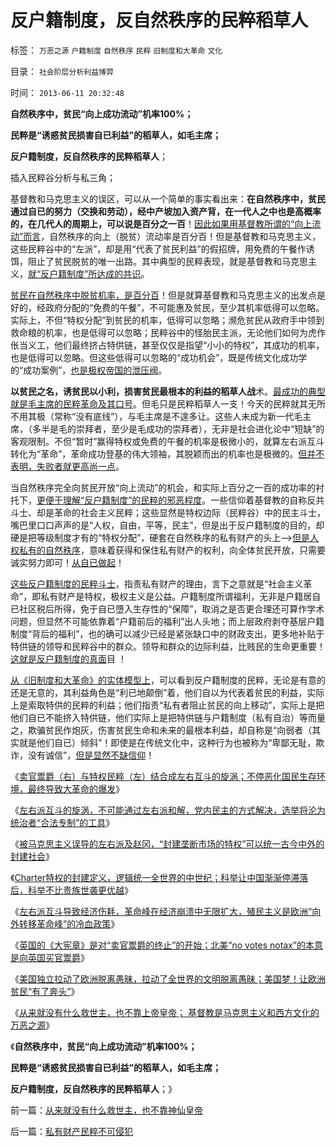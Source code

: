# 反户籍制度，反自然秩序的民粹稻草人

标签： `万恶之源` `户籍制度` `自然秩序` `民粹` `旧制度和大革命` `文化` 

目录： `社会阶层分析利益博羿`

时间： `2013-06-11 20:32:48`

**自然秩序中，贫民“向上成功流动”机率100%；**

**民粹是“诱惑贫民损害自已利益”的稻草人，如毛主席；**

**反户籍制度，反自然秩序的民粹稻草人**；

插入民粹谷分析与私三角；

[](http://photo.blog.sina.com.cn/showpic.html#blogid=5563a64d0102ebp9&url=http://s15.sinaimg.cn/orignal/5563a64dgdee01c4d650e)

基督教和马克思主义的误区，可以从一个简单的事实看出来：**在自然秩序中，贫民通过自已的努力（交换和劳动），经中产坡加入资产背，在一代人之中也是高概率的，在几代人的周期上，可以说是百分之一百**！[因此如果用基督教所谓的“向上流动”而言](../../../2013/6/7/茅于轼悖误,英国传统基督教狗屎大餐的梦工场.md)，自然秩序的向上（脱贫）流动率是百分百！但是基督教和马克思主义，这些民粹谷中的“左派”，却是用“代表了贫民利益”的假招牌，用免费的午餐作诱饵，阻止了贫民脱贫的唯一出路。其中典型的民粹表现，就是基督教和马克思主义，[就“反户籍制度”所达成的共识](../../../2013/2/6/契约必定排外，不排外不成为契约.md)。

[贫民在自然秩序中脱贫机率，是百分百](../../../2013/6/10/美国独立的美国梦，拉动欧洲脱离愚昧，拉动世界脱离原始.md)！但是就算基督教和马克思主义的出发点是好的，经政府分配的“免费的午餐”，不可能惠及贫民，至少其机率低得可以忽略。实际上，不但“特权分配”到贫民的机率，低得可以忽略；濒危贫民从政府手中领到救命粮的机率，也是低得可以忽略；民粹谷中的怪胎民主派，无论他们如何为虎作伥当义工，他们最终挤占特供链，甚至仅仅是指望“小小的特权”，其成功的机率，也是低得可以忽略。但这些低得可以忽略的“成功机会”，既是传统文化成功学的“成功案例”，[也是极权帝国的泄压阀](../../../2009/8/31/专治统制的泄压阀中的农村精英.md)。

**以贫民之名，诱贫民以小利，损害贫民最根本的利益的稻草人战**术。[最成功的典型就是毛主席的民粹革命及其口号](../../../2010/2/21/小农意识是中国农村的灾星.md)。但毛只是民粹稻草人一支！今天的民粹就其无所不用其极（常称“没有底线”），与毛主席是不遑多让。这些人未成为新一代毛主席，（多半是毛的崇拜者，至少是毛成功的崇拜者），无非是社会进化论中“短缺”的客观限制。不但“暂时”赢得特权或免费的午餐的机率是极微小的，就算左右派互斗转化为“革命”，革命成功登基的伟大领袖，其脱颖而出的机率也是极微的。[但并不表明，失败者就更高尚一点](../../../2013/6/4/成者王侯败者寇！道德治国的选拨，监管，革命.md)。

当自然秩序完全向贫民开放“向上流动”的机会，和实际上百分之一百的成功率的衬托下，[更便于理解“反户籍制度”的民粹的邪恶程度](../../../2010/3/5/“反户籍制度”的根源就是小农意识.md)。一些信仰着基督教的自称反共斗士、却是革命的社会主义民粹；这些显然是特权边际（民粹谷）中的民主斗士，嘴巴里口口声声的是“人权，自由，平等，民主”，但是出于反户籍制度的目的，却硬是把等级制度才有的“特权分配”，硬套在自然秩序的私有财产的头上——>[但是人权私有的自然秩序](../../../2013/5/24/自然转型就是自然秩序的“奥林匹克精神”.md)，意味着获得和保住私有财产的权利，向全体贫民开放，只需要诚实努力即可！[从自已做起](../../../2013/5/24/自然转型就是自然秩序的“奥林匹克精神”.md)！

[这些反户籍制度的民粹斗士](../../../2013/1/24/“排外”是褒义词，“不要盲目排外”是利益建议.md)，指责私有财产的理由，言下之意就是“社会主义革命”，即私有财产是特权，极权主义是公益。户籍制度所谓福利，无非是户籍居自已社区税后所得，免于自已墮入生存性的“保障”，取消之是否更合理还可算作学术问题，但显然不可能依靠着“户籍前后的福利”出人头地；而上层政府剥夺基层户籍制度“背后的福利”，也的确可以减少已经是紧张缺口中的财政支出，更多地补贴于特供链的领导和民粹谷中的群众。领导和群众的边际利益，比贱民的生命更重要！[这就是反户籍制度的真面](../../../2012/3/4/为什么户籍制度背后的地方福利是私有财产PrivateRight？.md)目 ！

[从《旧制度和大革命》的实体模型上](../../../2013/6/10/革命峰中的大革命，殖民主义的冷血政策.md)，可以看到反户籍制度的民粹，无论是有意的还是无意的，其利益角色是“利已地颠倒”着，他们自以为代表着贫民的利益，实际上是索取特供的民粹的利益；他们指责“私有者阻止贫民的向上移动”，实际上是把他们自已不能挤入特供链，他们实际上是把特供链与户籍制度（私有自治）等而量之，欺骗贫民作炮灰，伤害贫民生命和未来的最根本利益，却自称是“向弱者（其实就是他们自已）倾斜”！即使是在传统文化中，这种行为也被称为“卑鄙无耻，欺诈，没有诚信”，[但是显然不缺信仰](../../../2013/6/6/民粹革命队伍的血酬是民主进程的纯粹阻力；.md)！

《[卖官鬻爵（右）与特权民粹（左）结合成左右互斗的旋涡；不停恶化国民生存环境，最终导致大革命的爆发](../../../2013/6/8/卖官鬻爵与民粹左右互斗的旋涡，直到大革命，亡天下，复辟旧制度！.md)》

《[左右派互斗的旋涡，不可能通过左右派和解，党内民主的方式解决，选举将沦为统治者“合法专制”的工具](../../../2013/6/9/选举无助于自然转型，统治者可能因开明，葬身大革命.md)》

《[被马克思主义误导的左右派及赵冈，“封建垄断市场的特权”可以统一古今中外的封建社会](../../../2013/6/9/被马克思主义误导封建Feudalism和赵冈教授.md)》

《[Charter特权的封建定义，逻辑统一全世界的中世纪；科举让中国渐渐停滞落后，科举不比贵族世袭更优越](../../../2013/6/9/科举让中国渐渐停滞落后，及封建的定义.md)》

《[左右派互斗导致经济伤耗，革命峰在经济崩溃中无限扩大，殖民主义是欧洲“向外转移革命峰”的冷血政策](../../../2013/6/10/革命峰中的大革命，殖民主义的冷血政策.md)》

《[英国的《大宪章》是对“卖官鬻爵的终止”的开始；北美“no votes notax”的本意是向英国买官鬻爵](../../../2013/6/10/北美“novotesnotax”的本意是向英国买官鬻爵.md)》

《[美国独立拉动了欧洲脱离愚昧，拉动了全世界的文明脱离愚昧；美国梦！让欧洲贫民“有了奔头”](../../../2013/6/10/美国独立的美国梦，拉动欧洲脱离愚昧，拉动世界脱离原始.md)》

《[从来就没有什么救世主，也不靠上帝皇帝； 基督教是马克思主义和西方文化的万恶之源](../../../2013/6/11/从来就没有什么救世主，也不靠神仙皇帝.md)》

《**自然秩序中，贫民“向上成功流动”机率100%；**

**民粹是“诱惑贫民损害自已利益”的稻草人，如毛主席；**

**反户籍制度，反自然秩序的民粹稻草人**；》



前一篇：[从来就没有什么救世主，也不靠神仙皇帝](../../../2013/6/11/从来就没有什么救世主，也不靠神仙皇帝.md)

后一篇：[私有财产民粹不可侵犯](../../../2013/6/11/私有财产民粹不可侵犯.md)